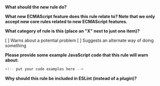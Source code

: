 **What should the new rule do?**

**What new ECMAScript feature does this rule relate to? Note that we only accept new core rules related to new ECMAScript features.**

**What category of rule is this (place an "X" next to just one item)?**

[ ] Warns about a potential problem
[ ] Suggests an alternate way of doing something

**Please provide some example JavaScript code that this rule will warn about:**

```js
<!-- put your code examples here -->
```

**Why should this rule be included in ESLint (instead of a plugin)?**
